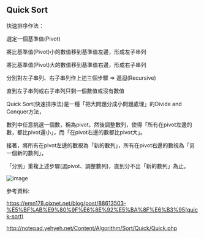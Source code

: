## Quick Sort

快速排序作法：

選定一個基準值(Pivot)

將比基準值(Pivot)小的數值移到基準值左邊，形成左子串列

將比基準值(Pivot)大的數值移到基準值右邊，形成右子串列

分別對左子串列、右子串列作上述三個步驟 ⇒ 遞迴(Recursive)

直到左子串列或右子串列只剩一個數值或沒有數值

Quick Sort(快速排序法)是一種「把大問題分成小問題處理」的Divide and Conquer方法，

數列中任意挑選一個數，稱為pivot，然後調整數列，使得「所有在pivot左邊的數，都比pivot還小」，而「在pivot右邊的數都比pivot大」。

接著，將所有在pivot左邊的數視為「新的數列」，所有在pivot右邊的數視為「另一個新的數列」，

「分別」重複上述步驟(選pivot、調整數列)，直到分不出「新的數列」為止。

![image](https://github.com/kennen321/DSA2019/blob/master/homework/Quicksort%E6%B5%81%E7%A8%8B%E5%9C%96.png)


















參考資料:

https://emn178.pixnet.net/blog/post/88613503-%E5%BF%AB%E9%80%9F%E6%8E%92%E5%BA%8F%E6%B3%95(quick-sort)

http://notepad.yehyeh.net/Content/Algorithm/Sort/Quick/Quick.php



